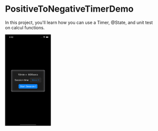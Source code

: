 # PositiveToNegativeTimerDemo

In this project, you'll learn how you can use a Timer, @State, and unit test on calcul functions.

<img src="https://github.com/Harry-KNIGHT/ImageGifVideoForReadme/blob/main/gifs/Simulator%20Screen%20Recording%20-%20iPhone%2012%20-%202022-10-08%20at%2021.52.53.gif" width="150" height="300" />
